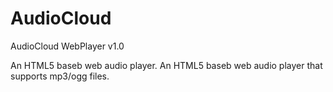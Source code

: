AudioCloud
==========
AudioCloud WebPlayer v1.0

An HTML5 baseb web audio player.
An HTML5 baseb web audio player that supports mp3/ogg files.
